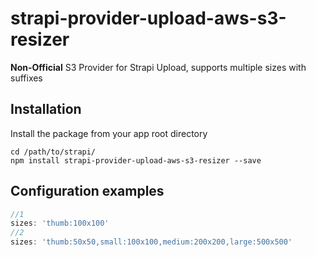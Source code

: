 
# strapi-provider-upload-aws-s3-resizer

**Non-Official** S3 Provider for Strapi Upload, supports multiple sizes with suffixes

## Installation

Install the package from your app root directory

```
cd /path/to/strapi/
npm install strapi-provider-upload-aws-s3-resizer --save
```

## Configuration examples
```javascript
//1
sizes: 'thumb:100x100'
//2
sizes: 'thumb:50x50,small:100x100,medium:200x200,large:500x500'
```
